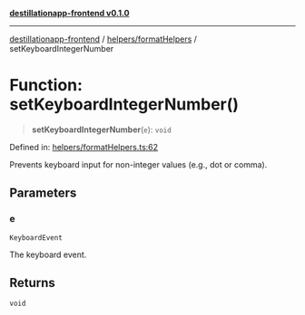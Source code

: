 [**destillationapp-frontend v0.1.0**](../../../README.md)

***

[destillationapp-frontend](../../../modules.md) / [helpers/formatHelpers](../README.md) / setKeyboardIntegerNumber

# Function: setKeyboardIntegerNumber()

> **setKeyboardIntegerNumber**(`e`): `void`

Defined in: [helpers/formatHelpers.ts:62](https://github.com/DestillApp/main/blob/ec2df52a50a22efb35f12a0243274f6d03fbca52/frontend/src/helpers/formatHelpers.ts#L62)

Prevents keyboard input for non-integer values (e.g., dot or comma).

## Parameters

### e

`KeyboardEvent`

The keyboard event.

## Returns

`void`
